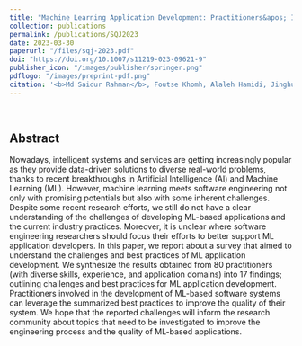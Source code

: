 ```yaml
---
title: "Machine Learning Application Development: Practitioners&apos; Insights"
collection: publications
permalink: /publications/SQJ2023
date: 2023-03-30
paperurl: "/files/sqj-2023.pdf"
doi: "https://doi.org/10.1007/s11219-023-09621-9"
publisher_icon: "/images/publisher/springer.png"
pdflogo: "/images/preprint-pdf.png"
citation: '<b>Md Saidur Rahman</b>, Foutse Khomh, Alaleh Hamidi, Jinghui Cheng, Giuliano Antoniol and Hironori Washizaki, &quot;Machine Learning Application Development: Practitioners&apos; Insights &quot;, <i>Software Quality Journal (<b>SQJ</b>)</i>, Volume 31, Issue 4, pages 1065–1119, 2023.'
---
```

<br>

## Abstract
Nowadays, intelligent systems and services are getting increasingly popular as they provide data-driven solutions to diverse real-world problems, thanks to recent breakthroughs in Artificial Intelligence (AI) and Machine Learning (ML). 
However, machine learning meets software engineering not only with promising potentials but also with some inherent challenges. 
Despite some recent research efforts, we still do not have a clear understanding of the challenges of developing ML-based applications and the current industry practices. Moreover, it is unclear where software engineering researchers should focus their efforts to better support ML application developers. 
In this paper, we report about a survey that aimed to understand the challenges and best practices of ML application development. 
We synthesize the results obtained from 80 practitioners (with diverse skills, experience, and application domains) into 17 findings; 
outlining challenges and best practices for ML application development. Practitioners involved in the development of ML-based software systems can leverage the summarized best practices to improve the quality of their system. We hope that the reported challenges will inform the research community about topics that need to be investigated to improve the engineering process and the quality of ML-based applications. 